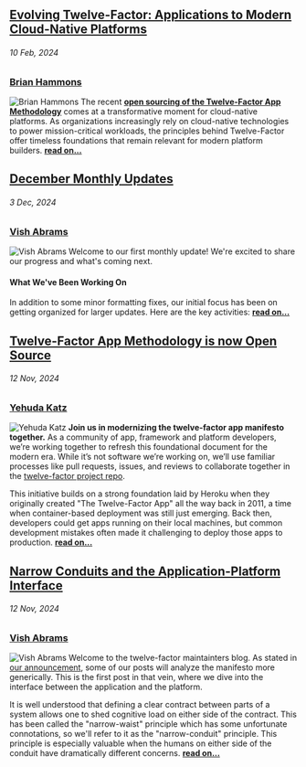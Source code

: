## [Evolving Twelve-Factor: Applications to Modern Cloud-Native Platforms](/blog/evolving-twelve-factor)
###### 10 Feb, 2024
### [Brian Hammons](https://github.com/bhammons)
![Brian Hammons](/images/bios/brian.jpg) The recent [**open sourcing of the Twelve-Factor App Methodology**](https://blog.heroku.com/heroku-open-sources-twelve-factor-app-definition) comes at a transformative moment for cloud-native platforms. As organizations increasingly rely on cloud-native technologies to power mission-critical workloads, the principles behind Twelve-Factor offer timeless foundations that remain relevant for modern platform builders. **[read on...](/blog/evolving-twelve-factor)**

## [December Monthly Updates](/blog/december-monthly-updates)
###### 3 Dec, 2024
### [Vish Abrams](https://github.com/vishvananda)
![Vish Abrams](/images/bios/vish.jpg) Welcome to our first monthly update\!
We're excited to share our progress and what's coming next.

#### What We've Been Working On

In addition to some minor formatting fixes, our initial focus has been on
getting organized for larger updates. Here are the key activities: **[read on...](/blog/december-monthly-updates)**

## [Twelve-Factor App Methodology is now Open Source](/blog/open-source-announcement)
###### 12 Nov, 2024
### [Yehuda Katz](https://github.com/wycats)
![Yehuda Katz](/images/bios/yehuda.jpg) **Join us in modernizing the twelve-factor app manifesto together.** As a community of app, framework and platform developers, we’re working together to refresh this foundational document for the modern era. While it’s not software we’re working on, we’ll use familiar processes like pull requests, issues, and reviews to collaborate together in the [twelve-factor project repo](https://github.com/twelve-factor/twelve-factor).

This initiative builds on a strong foundation laid by Heroku when they originally created "The Twelve-Factor App" all the way back in 2011, a time when container-based deployment was still just emerging. Back then, developers could get apps running on their local machines, but common development mistakes often made it challenging to deploy those apps to production.  **[read on...](/blog/open-source-announcement)**

## [Narrow Conduits and the Application-Platform Interface](/blog/narrow-conduits)
###### 12 Nov, 2024
### [Vish Abrams](https://github.com/vishvananda)
![Vish Abrams](/images/bios/vish.jpg) Welcome to the twelve-factor maintainters blog. As stated in [our announcement](/blog/open-source-announcement), some of our posts will analyze the manifesto more generically. This is the first post in that vein,  where we dive into the interface between the application and the platform.

It is well understood that defining a clear contract between parts of a system allows one to shed cognitive load on either side of the contract. This has been called the "narrow-waist" principle which has some unfortunate connotations, so we'll refer to it as the "narrow-conduit" principle. This principle is especially valuable when the humans on either side of the conduit have dramatically different concerns.  **[read on...](/blog/narrow-conduits)**
